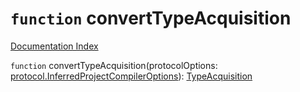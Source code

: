 # `function` convertTypeAcquisition

[Documentation Index](../README.md)

`function` convertTypeAcquisition(protocolOptions: [protocol.InferredProjectCompilerOptions](../type.InferredProjectCompilerOptions/README.md)): [TypeAcquisition](../interface.TypeAcquisition/README.md)


